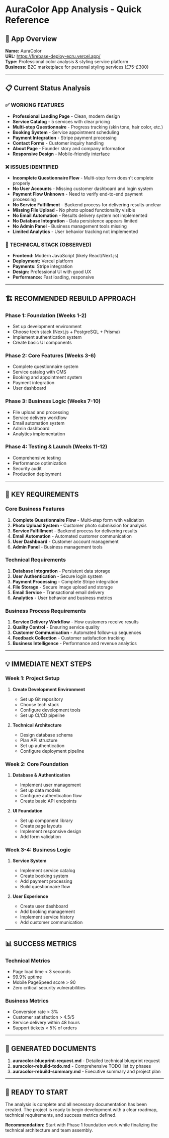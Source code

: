 # AuraColor App Analysis - Quick Reference

## 🎯 App Overview
**Name:** AuraColor  
**URL:** https://firebase-deploy-ecru.vercel.app/  
**Type:** Professional color analysis & styling service platform  
**Business:** B2C marketplace for personal styling services (£75-£300)

---

## 📋 Current Status Analysis

### ✅ WORKING FEATURES
- **Professional Landing Page** - Clean, modern design
- **Service Catalog** - 5 services with clear pricing
- **Multi-step Questionnaire** - Progress tracking (skin tone, hair color, etc.)
- **Booking System** - Service appointment scheduling
- **Payment Integration** - Stripe payment processing
- **Contact Forms** - Customer inquiry handling
- **About Page** - Founder story and company information
- **Responsive Design** - Mobile-friendly interface

### ❌ ISSUES IDENTIFIED
- **Incomplete Questionnaire Flow** - Multi-step form doesn't complete properly
- **No User Accounts** - Missing customer dashboard and login system
- **Payment Flow Unknown** - Need to verify end-to-end payment processing
- **No Service Fulfillment** - Backend process for delivering results unclear
- **Missing File Upload** - No photo upload functionality visible
- **No Email Automation** - Results delivery system not implemented
- **No Database Integration** - Data persistence appears limited
- **No Admin Panel** - Business management tools missing
- **Limited Analytics** - User behavior tracking not implemented

### 🔧 TECHNICAL STACK (OBSERVED)
- **Frontend:** Modern JavaScript (likely React/Next.js)
- **Deployment:** Vercel platform
- **Payments:** Stripe integration
- **Design:** Professional UI with good UX
- **Performance:** Fast loading, responsive

---

## 🏗️ RECOMMENDED REBUILD APPROACH

### Phase 1: Foundation (Weeks 1-2)
- Set up development environment
- Choose tech stack (Next.js + PostgreSQL + Prisma)
- Implement authentication system
- Create basic UI components

### Phase 2: Core Features (Weeks 3-6)
- Complete questionnaire system
- Service catalog with CMS
- Booking and appointment system
- Payment integration
- User dashboard

### Phase 3: Business Logic (Weeks 7-10)
- File upload and processing
- Service delivery workflow
- Email automation system
- Admin dashboard
- Analytics implementation

### Phase 4: Testing & Launch (Weeks 11-12)
- Comprehensive testing
- Performance optimization
- Security audit
- Production deployment

---

## 🎯 KEY REQUIREMENTS

### Core Business Features
1. **Complete Questionnaire Flow** - Multi-step form with validation
2. **Photo Upload System** - Customer photo submission for analysis
3. **Service Fulfillment** - Backend process for delivering results
4. **Email Automation** - Automated customer communication
5. **User Dashboard** - Customer account management
6. **Admin Panel** - Business management tools

### Technical Requirements
1. **Database Integration** - Persistent data storage
2. **User Authentication** - Secure login system
3. **Payment Processing** - Complete Stripe integration
4. **File Storage** - Secure image upload and storage
5. **Email Service** - Transactional email delivery
6. **Analytics** - User behavior and business metrics

### Business Process Requirements
1. **Service Delivery Workflow** - How customers receive results
2. **Quality Control** - Ensuring service quality
3. **Customer Communication** - Automated follow-up sequences
4. **Feedback Collection** - Customer satisfaction tracking
5. **Business Intelligence** - Performance and revenue analytics

---

## 💡 IMMEDIATE NEXT STEPS

### Week 1: Project Setup
1. **Create Development Environment**
   - Set up Git repository
   - Choose tech stack
   - Configure development tools
   - Set up CI/CD pipeline

2. **Technical Architecture**
   - Design database schema
   - Plan API structure
   - Set up authentication
   - Configure deployment pipeline

### Week 2: Core Foundation
1. **Database & Authentication**
   - Implement user management
   - Set up data models
   - Configure authentication flow
   - Create basic API endpoints

2. **UI Foundation**
   - Set up component library
   - Create page layouts
   - Implement responsive design
   - Add form validation

### Week 3-4: Business Logic
1. **Service System**
   - Implement service catalog
   - Create booking system
   - Add payment processing
   - Build questionnaire flow

2. **User Experience**
   - Create user dashboard
   - Add booking management
   - Implement service history
   - Add customer communication

---

## 📊 SUCCESS METRICS

### Technical Metrics
- Page load time < 3 seconds
- 99.9% uptime
- Mobile PageSpeed score > 90
- Zero critical security vulnerabilities

### Business Metrics
- Conversion rate > 3%
- Customer satisfaction > 4.5/5
- Service delivery within 48 hours
- Support tickets < 5% of orders

---

## 🔗 GENERATED DOCUMENTS

1. **auracolor-blueprint-request.md** - Detailed technical blueprint request
2. **auracolor-rebuild-todo.md** - Comprehensive TODO list by phases
3. **auracolor-rebuild-summary.md** - Executive summary and project plan

---

## 🚀 READY TO START

The analysis is complete and all necessary documentation has been created. The project is ready to begin development with a clear roadmap, technical requirements, and success metrics defined.

**Recommendation:** Start with Phase 1 foundation work while finalizing the technical architecture and team assembly.
